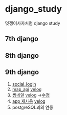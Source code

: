 # django_study
멋쟁이사자처럼 django study

## 7th django
## 8th django
## 9th django
1. [social_login](https://velog.io/@mseo39/Django-social-login)  
2. [map_api](https://github.com/mseo39/django_study/commit/a0b887147f36ed4bec53cc3af0285a959d126e0d) [velog](https://velog.io/@mseo39/Django-%E3%85%A1map-API)  
3. [썸네일](https://github.com/mseo39/django_study/commit/60156e7d7e27c3b3c4952c5d945e3a0bc840f473) [velog](https://velog.io/@mseo39/Django-thumbnail)
  ->[수정](https://github.com/mseo39/django_study/commit/3d27fb326f52b1ebc26101f17e8491777aed7a73)
5. [app 재사용](#) [velog](https://velog.io/@mseo39/Django-app-%EC%9E%AC%EC%82%AC%EC%9A%A9)
6. postgreSQL괴의 연동
